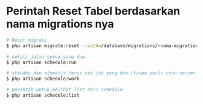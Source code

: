 # Perintah Reset Tabel berdasarkan nama migrations nya

```bash
# Reset migrasi
$ php artisan migrate:reset --path=/database/migrations/<nama-migrationnya>

# sekali jalan semua yang due.
$ php artisan schedule:run

# standby dan otomatis terus cek job yang due (tanpa perlu cron server).
$ php artisan schedule:work

# perintah untuk melihat list dari schedule
$ php artisan schedule:list
```
